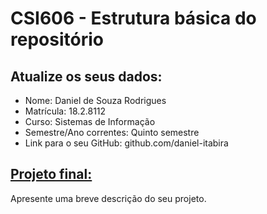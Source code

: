 # **CSI606 - Estrutura básica do repositório**

## Atualize os seus dados:

- Nome: Daniel de Souza Rodrigues 
- Matrícula: 18.2.8112
- Curso: Sistemas de Informação
- Semestre/Ano correntes: Quinto semestre 
- Link para o seu GitHub: github.com/daniel-itabira

## [Projeto final:](./Projeto/README.md) 

Apresente uma breve descrição do seu projeto.

